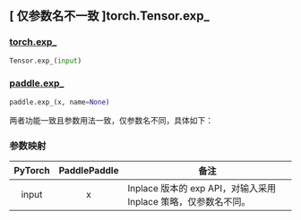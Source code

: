 ## [ 仅参数名不一致 ]torch.Tensor.exp\_

### [torch.exp\_](https://pytorch.org/docs/stable/generated/torch.Tensor.exp_.html?highlight=exp_#torch.Tensor.exp_)

```python
Tensor.exp_(input)
```

### [paddle.exp\_](https://www.paddlepaddle.org.cn/documentation/docs/zh/develop/api/paddle/exp__cn.html#exp)

```python
paddle.exp_(x, name=None)
```

两者功能一致且参数用法一致，仅参数名不同，具体如下：

### 参数映射

| PyTorch                  | PaddlePaddle         | 备注                                                            |
| ------------------------ | -------------------- | --------------------------------------------------------------- |
| <center> input </center> | <center> x </center> | Inplace 版本的 exp API，对输入采用 Inplace 策略，仅参数名不同。 |
